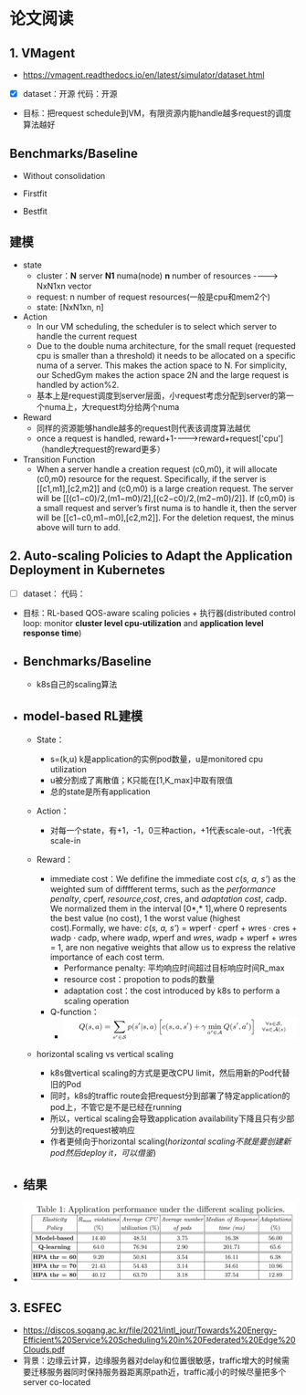 # 论文阅读

## 1. VMagent

- https://vmagent.readthedocs.io/en/latest/simulator/dataset.html
- [x] dataset：开源 代码：开源
- 目标：把request schedule到VM，有限资源内能handle越多request的调度算法越好

## Benchmarks/Baseline

- Without consolidation

- Firstfit

- Bestfit

## 建模

- state
  - cluster：**N** server **N1** numa(node) **n** number of resources ----> NxN1xn vector
  - request: n number of request resources(一般是cpu和mem2个)
  - state: [NxN1xn, n] 
- Action
  - In our VM scheduling, the scheduler is to select which server to handle the current request
  - Due to the double numa architecture, for the small requet (requested cpu is smaller than a threshold) it needs to be allocated on a specific numa of a server. This makes the action space to N. For simplicity, our SchedGym makes the action space 2N and the large request is handled by action%2.
  - 基本上是request调度到server层面，小request考虑分配到server的第一个numa上，大request均分给两个numa
- Reward
  - 同样的资源能够handle越多的request则代表该调度算法越优
  - once a request is handled, reward+1---->reward+request['cpu']（handle大request的reward更多）
- Transition Function
  - When a server handle a creation request (c0,m0), it will allocate (c0,m0) resource for the request. Specifically, if the server is [[c1,m1],[c2,m2]] and (c0,m0) is a large creation request. The server will be [[(c1−c0)/2,(m1−m0)/2],[(c2−c0)/2,(m2−m0)/2]]. If (c0,m0) is a small request and server’s first numa is to handle it, then the server will be [[c1−c0,m1−m0],[c2,m2]]. For the deletion request, the minus above will turn to add.



## 2. **Auto-scaling Policies to Adapt the Application** Deployment in Kubernetes

- [ ] dataset： 代码：

- 目标：RL-based QOS-aware scaling policies + 执行器(distributed control loop: monitor **cluster level cpu-utilization** and **application level response time**)

- ## Benchmarks/Baseline

  - k8s自己的scaling算法

- ## model-based RL建模

  - State：
    - s=(k,u) k是application的实例pod数量，u是monitored cpu utilization
    - u被分割成了离散值；K只能在[1,K_max]中取有限值
    - 总的state是所有application
  - Action：
    - 对每一个state，有+1，-1，0三种action，+1代表scale-out，-1代表scale-in
  - Reward：
    - immediate cost：We defifine the immediate cost *c*(*s, a, s'*) as the weighted sum of difffferent terms, such as the *performance penalty*, *c*perf, *resource*,*cost*, *c*res, and *adaptation cost*, *c*adp. We normalized them in the interval [0*,* 1],where 0 represents the best value (no cost), 1 the worst value (highest cost).Formally, we have: *c*(*s, a, s'*) = *w*perf *·* *c*perf + *w*res *·* *c*res + *w*adp *·* *c*adp, where *w*adp, *w*perf and *w*res, *w*adp + *w*perf + *w*res = 1, are non negative weights that allow us to express the relative importance of each cost term.
      - Performance penalty: 平均响应时间超过目标响应时间R_max
      - resource cost：propotion to pods的数量
      - adaptation cost：the cost introduced by k8s to perform a scaling operation
    - Q-function：
      - ![image-20211221212454175](f-autoscaling-equation.png)

  - horizontal scaling vs vertical scaling
    - k8s做vertical scaling的方式是更改CPU limit，然后用新的Pod代替旧的Pod
    - 同时，k8s的traffic route会把request分到部署了特定application的pod上，不管它是不是已经在running
    - 所以，vertical scaling会导致application availability下降且只有少部分到达的request被响应
    - 作者更倾向于horizontal scaling(*horizontal scaling不就是要创建新pod然后deploy it，可以借鉴*)

- ## 结果

- ![image-20211221213227399](./f-autoscaling-results.png)

## 3. ESFEC

- https://discos.sogang.ac.kr/file/2021/intl_jour/Towards%20Energy-Efficient%20Service%20Scheduling%20in%20Federated%20Edge%20Clouds.pdf
- 背景：边缘云计算，边缘服务器对delay和位置很敏感，traffic增大的时候需要迁移服务器同时保持服务器距离原path近，traffic减小的时候尽量把多个server co-located